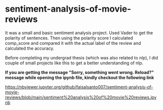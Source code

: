 # sentiment-analysis-of-movie-reviews
It was a small and basic sentiment analysis project. Used Vader to get the polarity of sentences. Then using the polarity score I calculated comp_score and compared it with the actual label of the review and calculated the accuracy. 

Before completing my undergrad thesis (which was also related to nlp), I did couple of small projects like this to get a better understanding of nlp.

**If you are getting the message "Sorry, something went wrong. Reload?" message while opening the ipynb file, kindly checkout the following link**

  https://nbviewer.jupyter.org/github/faisalsanto007/sentiment-analysis-of-movie-reviews/blob/main/sentiment%20analysis%20of%20movie%20reviews.ipynb
